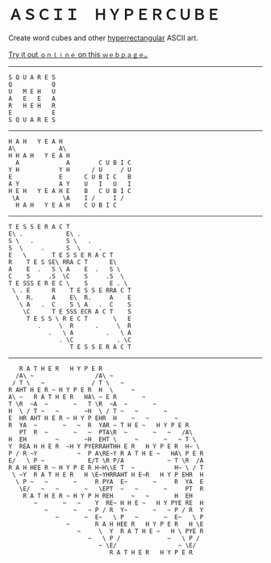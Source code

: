 # ＡＳＣＩＩ　ＨＹＰＥＲＣＵＢＥ
Create word cubes and other [hyperrectangular] ASCII art.

[Try it out `ｏｎｌｉｎｅ` on this `ｗｅｂｐａｇｅ`｡](http://1j01.github.io/ascii-hypercube/)

[hyperrectangular]: https://en.wikipedia.org/wiki/Hyperrectangle

-----

    S Q U A R E S
    Q           Q
    U   M E H   U
    A   E   E   A
    R   H E H   R
    E           E
    S Q U A R E S


-----

    H A H   Y E A H
    A\            A\
    H H A H   Y E A H
      A             A        C U B I C
    Y H           Y H      / U     / U
    E             E      C U B I C   B
    A Y           A Y    U   I   U   I
    H E H   Y E A H E    B   C U B I C
     \A            \A    I /     I /
      H A H   Y E A H    C U B I C

-----

    T E S S E R A C T
    E\ .            E\ .
    S \   .         S \   .
    S  \     .      S  \     .
    E   \       T E S S E R A C T
    R    T E S SE\ RRA C T      E\
    A    E  .   S \ A    E  .   S \
    C    S     .S  \C    S     .S  \
    T E SSS E R E C \    S      E . \
     \ . E      R    T E S S E RRA C T
      \  R.     A    E\  R.     A    E
       \ A   .  C    S \ A   .  C    S
        \C      T E SSS ECR A C T    S
         T E S S \ R E C T       \   E
            .     \  R      .     \  R
               .   \ A         .   \ A
                  . \C            . \C
                     T E S S E R A C T

-----

       R A T H E R   H Y P E R
      /A\ ~                 /A\ ~
     / T \   ~             / T \   ~
    R AHT H E R ~ H Y P E R  H  \     ~
    A\ ~   R A T H E R   HA\ ~ E R       ~
    T \R  ~A  ~       ~   T \R  ~A  ~       ~
    H  \ / T ~   ~       ~H  \ / T ~   ~       ~
    E  HR AHT H E R ~ H Y P EHR  H    ~   ~       ~
    R  YA  ~       ~   ~  R  YAR ~ T H E ~   H Y P E R
       PT  R  ~       ~   ~  PTA\R  ~       ~   ~   /A\
    H  EH        ~       ~H  EHT \     ~       ~   ~ T \
    Y  REA H H E R  ~H Y PYERRAHTHH E R   H Y P E R  H~ \
    P / R ~Y           ~  P A\RE~Y R A T H E ~   HA\ P E R
    E/   \ P ~            E/T \R P/A            ~ T \R  /A
    R A H HEE R ~ H Y P E R H~H\\E T  ~           H~ \ / T
     \ ~Y  R A T H E R   H \E~YHRRAHT H E~R   H Y P EHR  H
      \ P ~   ~       ~     R PYA  E~       ~     R  YA  E
       \E/   ~   ~       ~   \EPT  ~   ~       ~     PT  R
        R A T H E R ~ H Y P H REH     ~   ~       H  EH
           ~       ~   ~    Y  RE~ H H E ~   H Y PYE RE  H
              ~       ~   ~ P / R  Y~       ~   ~ P / R  Y
                 ~       ~  E~   \ P   ~       ~  E~   \ P
                    ~       R A H HEE R   H Y P E R   H \E
                       ~     \  Y  R A T H E ~   H \ PYE R
                          ~   \ P /             ~   \ P /
                             ~ \E/                 ~ \E/
                                R A T H E R   H Y P E R


